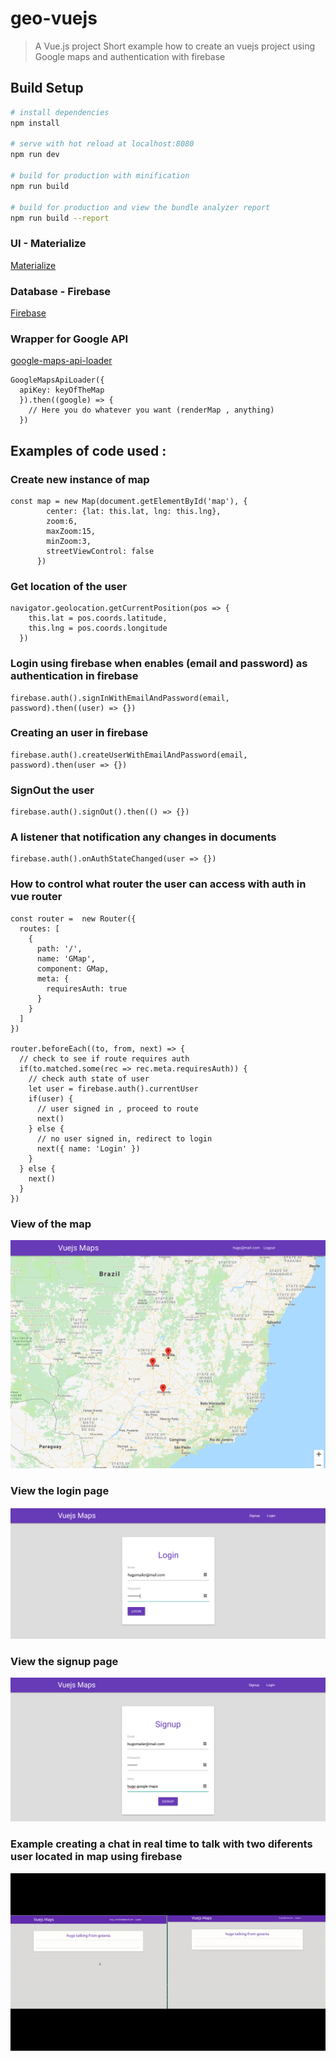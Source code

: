 # geo-vuejs

> A Vue.js project
> Short example how to create an vuejs project using Google maps and authentication with firebase

## Build Setup

``` bash
# install dependencies
npm install

# serve with hot reload at localhost:8080
npm run dev

# build for production with minification
npm run build

# build for production and view the bundle analyzer report
npm run build --report
```

### UI - Materialize
[Materialize](https://materializecss.com/)

### Database - Firebase
[Firebase](https://firebase.google.com/)

### Wrapper for Google API
[google-maps-api-loader](https://github.com/laurencedorman/google-maps-api-loader)

```
GoogleMapsApiLoader({
  apiKey: keyOfTheMap
  }).then((google) => {
    // Here you do whatever you want (renderMap , anything)
  })
```

## Examples of code used :

### Create new instance of map

```
const map = new Map(document.getElementById('map'), {
        center: {lat: this.lat, lng: this.lng},
        zoom:6,
        maxZoom:15,
        minZoom:3,
        streetViewControl: false
      })
```

### Get location of the user
```
navigator.geolocation.getCurrentPosition(pos => {
    this.lat = pos.coords.latitude,
    this.lng = pos.coords.longitude
  })
```

### Login using firebase when enables (email and password) as authentication in firebase
```
firebase.auth().signInWithEmailAndPassword(email, password).then((user) => {})

```
### Creating an user in firebase
```
firebase.auth().createUserWithEmailAndPassword(email, password).then(user => {})
```
### SignOut the user
```
firebase.auth().signOut().then(() => {})
```

### A listener that notification any changes in documents
```
firebase.auth().onAuthStateChanged(user => {})
```

### How to control what router the user can access with auth in vue router
```
const router =  new Router({
  routes: [
    {
      path: '/',
      name: 'GMap',
      component: GMap,
      meta: {
        requiresAuth: true
      }
    }
  ]
})

router.beforeEach((to, from, next) => {
  // check to see if route requires auth
  if(to.matched.some(rec => rec.meta.requiresAuth)) {
    // check auth state of user
    let user = firebase.auth().currentUser
    if(user) {
      // user signed in , proceed to route
      next()
    } else {
      // no user signed in, redirect to login
      next({ name: 'Login' })
    }
  } else {
    next()
  }
})
```

### View of the map
![View of the map](https://github.com/HugoOliveiraThor/vuejs-maps/blob/master/src/assets/readme/maps.png)

### View the login page
![View of the login](https://github.com/HugoOliveiraThor/vuejs-maps/blob/master/src/assets/readme/login.png)

### View the signup page
![View of the signup](https://github.com/HugoOliveiraThor/vuejs-maps/blob/master/src/assets/readme/signup.png)


### Example creating a chat in real time to talk with two diferents user located in map using firebase
![](https://github.com/HugoOliveiraThor/vuejs-maps/blob/master/src/assets/readme/chatcrop.gif)
